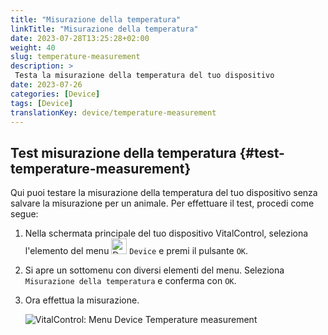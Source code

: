 ```yaml
---
title: "Misurazione della temperatura"
linkTitle: "Misurazione della temperatura"
date: 2023-07-28T13:25:28+02:00
weight: 40
slug: temperature-measurement
description: >
 Testa la misurazione della temperatura del tuo dispositivo
date: 2023-07-26
categories: [Device]
tags: [Device]
translationKey: device/temperature-measurement
---
```

## Test misurazione della temperatura {#test-temperature-measurement}

Qui puoi testare la misurazione della temperatura del tuo dispositivo senza salvare la misurazione per un animale. Per effettuare il test, procedi come segue:

1. Nella schermata principale del tuo dispositivo VitalControl, seleziona l'elemento del menu <img src="/icons/device.svg" width="25" align="bottom" alt="Device" /> `Device` e premi il pulsante `OK`.

2. Si apre un sottomenu con diversi elementi del menu. Seleziona `Misurazione della temperatura` e conferma con `OK`.

3. Ora effettua la misurazione.

   ![VitalControl: Menu Device Temperature measurement](../images/temperature.png "Test misurazione della temperatura")

